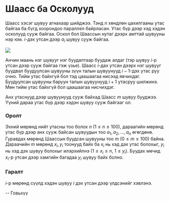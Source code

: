 Шаасс ба Осколууд
=================
Шаасс хэсэг шувуу агнахаар шийджээ. Тэнд $n$ хөндлөн цахилгааны утас байгаа ба бүгд хоорондоо параллел байрласан. Утас бүр дээр хэд хэдэн осколууд сууж байгаа. Оскол бол Шаассын нутаг дээрх амттай шувууны нэр юм. $i$-дэх утсан дээр $a_i$ шувуу сууж байгаа.

![][1]

Анчин маань нэг шувууг нэг буудалтаар буудаж алдаг (тэр шувуу $i$-р утсан дээр сууж байгаа гэж үзье). Шаасс $i$-дах утсан дээрх нэг шувууг буудвал буудуулсан шувууны зүүн талын шувуунууд $i-1$-дэх утас руу очно. Тийм утас байхгүй бол тэд цаашаагаа нисээд явчихдаг. Буудуулсан шувууны баруун талын шувуунууд $i+1$ утасруу шилжинэ. Мөн тийм утас байхгүй бол цаашаагаа нисчихдэг.

Анх утаснууд дээр шувуунууд сууж байхад Шаасс $m$ шувуу бууджээ. Үүний дараа утас бүр дээр хэдэн шувуу сууж байгааг ол.


### Оролт
Эхний мөрөнд нийт утасны тоо болох $n$ ($1 ≤ n ≤ 100$), дараагийн мөрөнд утас бүр дээр анх сууж байсан шувуудын тоо $a_1, a_2, ... , a_n$ өгөгдөнө. Гуравдах мөрөнд Шаассын буудсан шувууны тоо $m$ ($0 ≤ m ≤ 100$) байна. Дараачийн $m$ мөрөнд $x_i, y_i$ тоонууд байх ба $x_i$ нь хэд дэх утас болохыг, $y_i$ нь хэд дэх шувуу болохыг илэрхийлнэ ($1≤ x_i ≤ n$, $1 ≤ y_i$). Буудах мөчид $x_i$-р утсан дээр хамгийн багадаа $y_i$ шувуу байх болно.


### Гаралт
$i$-р мөрөнд сүүлд хэдэн шувуу $i$ дэх утсан дээр үлдсэнийг хэвлэнэ.

  [1]: http://espresso.codeforces.com/621f013fbb3721f3c9c086b4e613fccf579468d7.png
  
-- Говьхүү
